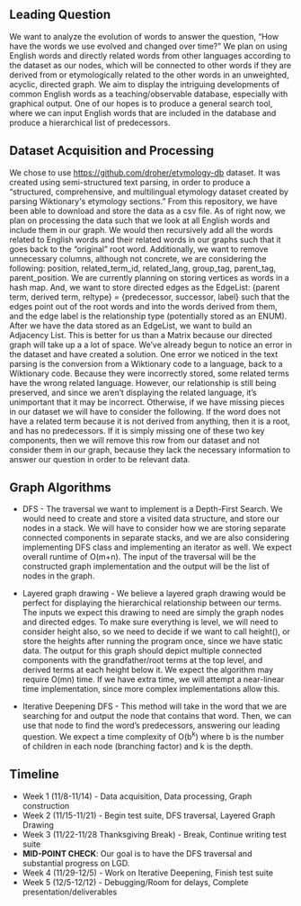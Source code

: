 ## **Leading Question**
We want to analyze the evolution of words to answer the question, “How have the words we use evolved and changed over time?” We plan on using English words and directly related words from other languages according to the dataset as our nodes, which will be connected to other words if they are derived from or etymologically related to the other words in an unweighted, acyclic, directed graph. We aim to display the intriguing developments of common English words as a teaching/observable database, especially with graphical output. One of our hopes is to produce a general search tool, where we can input English words that are included in the database and produce a hierarchical list of predecessors.

## **Dataset Acquisition and Processing** 
We chose to use https://github.com/droher/etymology-db dataset. It was created using semi-structured text parsing, in order to produce a “structured, comprehensive, and multilingual etymology dataset created by parsing Wiktionary's etymology sections.” From this repository, we have been able to download and store the data as a csv file. As of right now, we plan on processing the data such that we look at all English words and include them in our graph. We would then recursively add all the words related to English words and their related words in our graphs such that it goes back to the “original” root word. Additionally, we want to remove unnecessary columns, although not concrete, we are considering the following: position, related_term_id, related_lang, group_tag, parent_tag, parent_position. We are currently planning on storing vertices as words in a hash map. And, we want to store directed edges as the EdgeList: {parent term, derived term, reltype} = {predecessor, successor, label} such that the edges point out of the root words and into the words derived from them, and the edge label is the relationship type (potentially stored as an ENUM). After we have the data stored as an EdgeList, we want to build an Adjacency List. This is better for us than a Matrix because our directed graph will take up a a lot of space. We’ve already begun to notice an error in the dataset and have created a solution. One error we noticed in the text parsing is the conversion from a Wiktionary code to a language, back to a Wiktionary code. Because they were incorrectly stored, some related terms have the wrong related language. However, our relationship is still being preserved, and since we aren’t displaying the related language, it’s unimportant that it may be incorrect. Otherwise, if we have missing pieces in our dataset we will have to consider the following. If the word does not have a related term because it is not derived from anything, then it is a root, and has no predecessors. If it is simply missing one of these two key components, then we will remove this row from our dataset and not consider them in our graph, because they lack the necessary information to answer our question in order to be relevant data.

## **Graph Algorithms** 
* DFS - The traversal we want to implement is a Depth-First Search. We would need to create and store a visited data structure, and store our nodes in a stack. We will have to consider how we are storing separate connected components in separate stacks, and we are also considering implementing DFS class and implementing an iterator as well. We expect overall runtime of O(m+n). The input of the traversal will be the constructed graph implementation and the output will be the list of nodes in the graph.

* Layered graph drawing - We believe a layered graph drawing would be perfect for displaying the hierarchical relationship between our terms. The inputs we expect this drawing to need are simply the graph nodes and directed edges. To make sure everything is level, we will need to consider height also, so we need to decide if we want to call height(), or store the heights after running the program once, since we have static data. The output for this graph should depict multiple connected components with the grandfather/root terms at the top level, and derived terms at each height below it. We expect the algorithm may require O(mn) time. If we have extra time, we will attempt a near-linear time implementation, since more complex implementations allow this.

* Iterative Deepening DFS - This method will take in the word that we are searching for and output the node that contains that word. Then, we can use that node to find the word’s predecessors, answering our leading question. We expect a time complexity of O(b<sup>k</sup>) where b is the number of children in each node (branching factor) and k is the depth.

## **Timeline** 
* Week 1 (11/8-11/14) - Data acquisition, Data processing, Graph construction
* Week 2 (11/15-11/21) - Begin test suite, DFS traversal, Layered Graph Drawing
* Week 3 (11/22-11/28 Thanksgiving Break) - Break, Continue writing test suite
* **MID-POINT CHECK**: Our goal is to have the DFS traversal and substantial progress on LGD.
* Week 4 (11/29-12/5) - Work on Iterative Deepening, Finish test suite
* Week 5 (12/5-12/12) - Debugging/Room for delays, Complete presentation/deliverables
